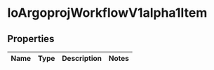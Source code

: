 
# IoArgoprojWorkflowV1alpha1Item

## Properties
Name | Type | Description | Notes
------------ | ------------- | ------------- | -------------



